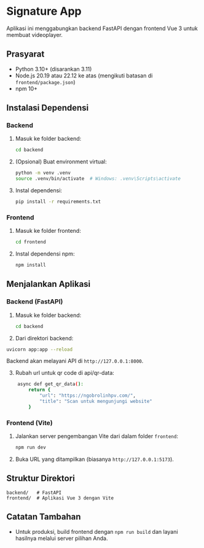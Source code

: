 # Signature App

Aplikasi ini menggabungkan backend FastAPI dengan frontend Vue 3 untuk membuat videoplayer.

## Prasyarat
- Python 3.10+ (disarankan 3.11)
- Node.js 20.19 atau 22.12 ke atas (mengikuti batasan di `frontend/package.json`)
- npm 10+

## Instalasi Dependensi

### Backend
1. Masuk ke folder backend:
   ```bash
   cd backend
   ```
2. (Opsional) Buat environment virtual:
   ```bash
   python -m venv .venv
   source .venv/bin/activate  # Windows: .venv\Scripts\activate
   ```
3. Instal dependensi:
   ```bash
   pip install -r requirements.txt
   ```

### Frontend
1. Masuk ke folder frontend:
   ```bash
   cd frontend
   ```
2. Instal dependensi npm:
   ```bash
   npm install
   ```

## Menjalankan Aplikasi

### Backend (FastAPI)
1. Masuk ke folder backend:
   ```bash
   cd backend
   ```
2. Dari direktori backend:
```bash
uvicorn app:app --reload
```
Backend akan melayani API di `http://127.0.0.1:8000`.

3. Rubah url untuk qr code di api/qr-data:
```bash
    async def get_qr_data():
        return {
            "url": "https://ngobrolinhpv.com/",
            "title": "Scan untuk mengunjungi website"
        }
```

### Frontend (Vite)
1. Jalankan server pengembangan Vite dari dalam folder `frontend`:
   ```bash
   npm run dev
   ```
2. Buka URL yang ditampilkan (biasanya `http://127.0.0.1:5173`).

## Struktur Direktori
```
backend/   # FastAPI
frontend/  # Aplikasi Vue 3 dengan Vite
```

## Catatan Tambahan
- Untuk produksi, build frontend dengan `npm run build` dan layani hasilnya melalui server pilihan Anda.

